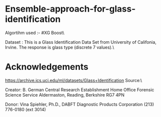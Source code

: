 # Ensemble-approach-for-glass-identification
Algortihm used :- #XG Boost\

Dataset : This is a Glass Identification Data Set from University of Califonia, Irvine. The response is glass type (discrete 7 values).\

# Acknowledgements
https://archive.ics.uci.edu/ml/datasets/Glass+Identification
Source:\

Creator:
B. German
Central Research Establishment
Home Office Forensic Science Service
Aldermaston, Reading, Berkshire RG7 4PN

Donor:
Vina Spiehler, Ph.D., DABFT
Diagnostic Products Corporation
(213) 776-0180 (ext 3014)
